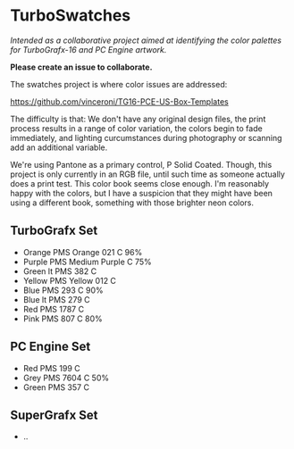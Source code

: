 # TurboSwatches
_Intended as a collaborative project aimed at identifying the color palettes for TurboGrafx-16 and PC Engine artwork._

__Please create an issue to collaborate.__

The swatches project is where color issues are addressed:

https://github.com/vinceroni/TG16-PCE-US-Box-Templates

The difficulty is that: We don't have any original design files, the print process results in a range of color variation, the colors begin to fade immediately, and lighting curcumstances during photography or scanning add an additional variable.

We're using Pantone as a primary control, P Solid Coated. Though, this project is only currently in an RGB file, until such time as someone actually does a print test.
This color book seems close enough. I'm reasonably happy with the colors, but I have a suspicion that they might have been using a different book, something with those brighter neon colors.

## TurboGrafx Set
* Orange    PMS Orange 021 C 96%
* Purple    PMS Medium Purple C 75%
* Green lt  PMS 382 C
* Yellow    PMS Yellow 012 C
* Blue      PMS 293 C 90%
* Blue lt   PMS 279 C
* Red       PMS 1787 C
* Pink	    PMS 807 C 80%

## PC Engine Set
* Red       PMS 199 C
* Grey      PMS 7604 C 50%
* Green     PMS 357 C

## SuperGrafx Set
* ..
